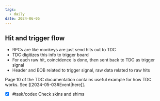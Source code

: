 ```yaml
---
tags:
  - daily
date: 2024-06-05
---
```

## Hit and trigger flow

- RPCs are like monkeys are just send hits out to TDC
- TDC digitizes this info to trigger board
- For each raw hit, coincidence is done, then sent back to TDC as trigger signal
- Header and EOB related to trigger signal, raw data related to raw hits

Page 10 of the TDC documentation contains useful example for how TDC works. See [[2024-05-03#Event|here]].

- [x] #task/codex Check skins and shims 